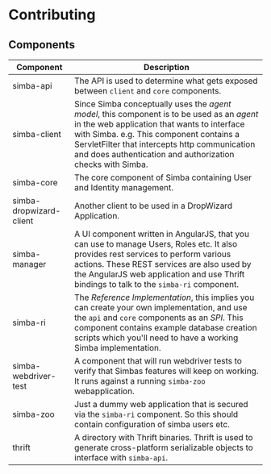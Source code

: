# Contributing

## Components

| Component | Description |
| ---       | ---         |
| simba-api | The API is used to determine what gets exposed between `client` and `core` components. |
| simba-client | Since Simba conceptually uses the _agent model_, this component is to be used as an _agent_ in the web application that wants to interface with Simba. e.g. This component contains a ServletFilter that intercepts http communication and does authentication and authorization checks with Simba. |
| simba-core | The core component of Simba containing User and Identity management. |
| simba-dropwizard-client | Another client to be used in a DropWizard Application. |
| simba-manager | A UI component written in AngularJS, that you can use to manage Users, Roles etc. It also provides rest services to perform various actions. These REST services are also used by the AngularJS web application and use Thrift bindings to talk to the `simba-ri` component. |
| simba-ri | The _Reference Implementation_, this implies you can create your own implementation, and use the `api` and `core` components as an _SPI_. This component contains example database creation scripts which you'll need to have a working Simba implementation. |
| simba-webdriver-test | A component that will run webdriver tests to verify that Simbas features will keep on working. It runs against a running `simba-zoo` webapplication. |
| simba-zoo | Just a dummy web application that is secured via the `simba-ri` component. So this should contain configuration of simba users etc. |
| thrift | A directory with Thrift binaries. Thrift is used to generate cross-platform serializable objects to interface with `simba-api`. |
